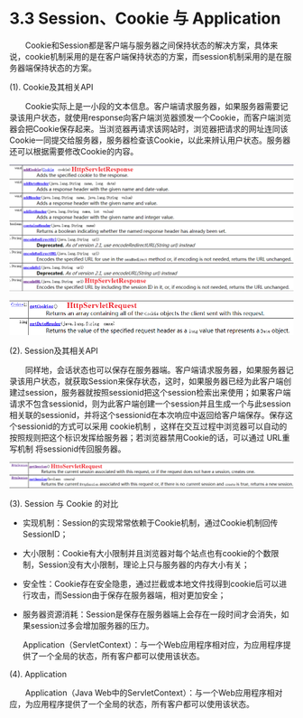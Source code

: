 # 3.3 Session、Cookie 与 Application

　　Cookie和Session都是客户端与服务器之间保持状态的解决方案，具体来说，cookie机制采用的是在客户端保持状态的方案，而session机制采用的是在服务器端保持状态的方案。

\(1\). Cookie及其相关API

　　Cookie实际上是一小段的文本信息。客户端请求服务器，如果服务器需要记录该用户状态，就使用response向客户端浏览器颁发一个Cookie，而客户端浏览器会把Cookie保存起来。当浏览器再请求该网站时，浏览器把请求的网址连同该Cookie一同提交给服务器，服务器检查该Cookie，以此来辨认用户状态。服务器还可以根据需要修改Cookie的内容。 

![](../../.gitbook/assets/image%20%28407%29.png)

![](../../.gitbook/assets/image%20%28444%29.png)

\(2\). Session及其相关API

　　同样地，会话状态也可以保存在服务器端。客户端请求服务器，如果服务器记录该用户状态，就获取Session来保存状态，这时，如果服务器已经为此客户端创建过session，服务器就按照sessionid把这个session检索出来使用；如果客户端请求不包含sessionid，则为此客户端创建一个session并且生成一个与此session相关联的sessionid，并将这个sessionid在本次响应中返回给客户端保存。保存这个sessionid的方式可以采用 cookie机制 ，这样在交互过程中浏览器可以自动的按照规则把这个标识发挥给服务器；若浏览器禁用Cookie的话，可以通过 URL重写机制 将sessionid传回服务器。 

![](../../.gitbook/assets/image%20%28213%29.png)

\(3\). Session 与 Cookie 的对比

* 实现机制：Session的实现常常依赖于Cookie机制，通过Cookie机制回传SessionID；
* 大小限制：Cookie有大小限制并且浏览器对每个站点也有cookie的个数限制，Session没有大小限制，理论上只与服务器的内存大小有关；
* 安全性：Cookie存在安全隐患，通过拦截或本地文件找得到cookie后可以进行攻击，而Session由于保存在服务器端，相对更加安全；
* 服务器资源消耗：Session是保存在服务器端上会存在一段时间才会消失，如果session过多会增加服务器的压力。

  Application（ServletContext）：与一个Web应用程序相对应，为应用程序提供了一个全局的状态，所有客户都可以使用该状态。

\(4\). Application

　　Application（Java Web中的ServletContext）：与一个Web应用程序相对应，为应用程序提供了一个全局的状态，所有客户都可以使用该状态。

